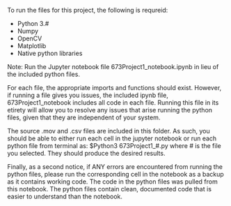 To run the files for this project, the following is requreid:
- Python 3.#
- Numpy
- OpenCV
- Matplotlib
- Native python libraries

Note: Run the Jupyter notebook file 673Project1_notebook.ipynb in lieu of the included python files.

For each file, the appropriate imports and functions should exist. However, if running a file gives you issues, the included ipynb file, 673Project1_notebook includes all code in each file. Running this file in its etirety will allow you to resolve any issues that arise running the python files, given that they are independent of your system.

The source .mov and .csv files are included in this folder. As such, you should be able to either run each cell in the jupyter notebook or run each python file from terminal as: $Python3 673Project1_#.py where # is the file you selected. They should produce the desired results.

Finally, as a second notice, if ANY errors are encountered from running the python files, please run the corresponding cell in the notebook as a backup as it contains working code. The code in the python files was pulled from this notebook. The python files contain clean, documented code that is easier to understand than the notebook.